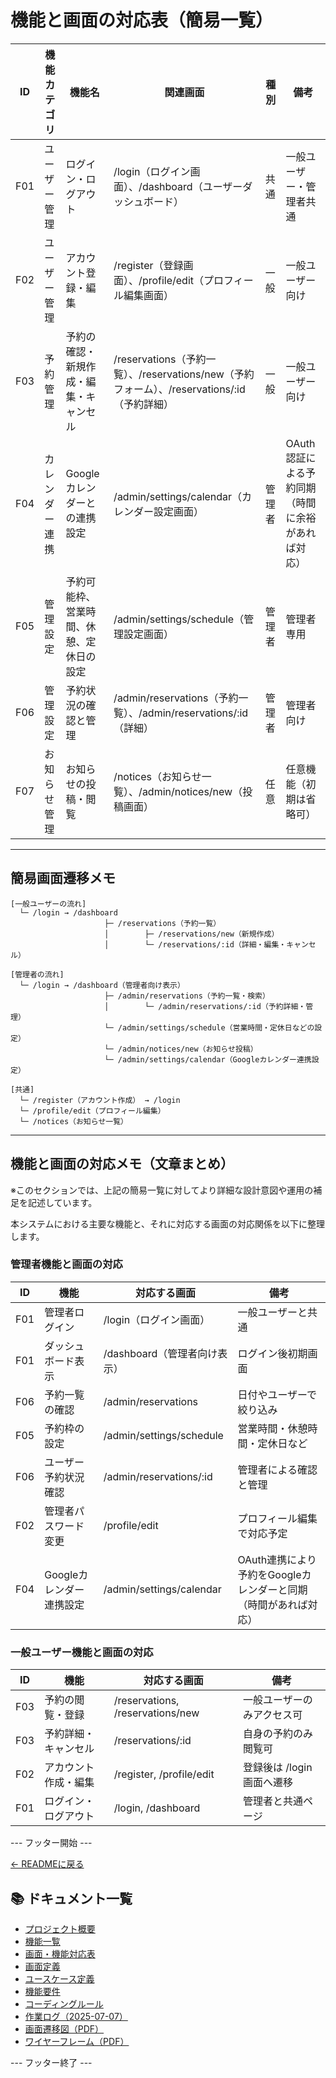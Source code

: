 # 機能と画面の対応表（簡易一覧）

| ID   | 機能カテゴリ | 機能名 | 関連画面 | 種別 | 備考 |
|------|--------------|--------|----------|------|------|
| F01  | ユーザー管理 | ログイン・ログアウト | /login（ログイン画面）、/dashboard（ユーザーダッシュボード） | 共通 | 一般ユーザー・管理者共通 |
| F02  | ユーザー管理 | アカウント登録・編集 | /register（登録画面）、/profile/edit（プロフィール編集画面） | 一般 | 一般ユーザー向け |
| F03  | 予約管理 | 予約の確認・新規作成・編集・キャンセル | /reservations（予約一覧）、/reservations/new（予約フォーム）、/reservations/:id（予約詳細） | 一般 | 一般ユーザー向け |
| F04  | カレンダー連携 | Googleカレンダーとの連携設定 | /admin/settings/calendar（カレンダー設定画面） | 管理者 | OAuth認証による予約同期（時間に余裕があれば対応） |
| F05  | 管理設定 | 予約可能枠、営業時間、休憩、定休日の設定 | /admin/settings/schedule（管理設定画面） | 管理者 | 管理者専用 |
| F06  | 管理設定 | 予約状況の確認と管理 | /admin/reservations（予約一覧）、/admin/reservations/:id（詳細） | 管理者 | 管理者向け |
| F07  | お知らせ管理 | お知らせの投稿・閲覧 | /notices（お知らせ一覧）、/admin/notices/new（投稿画面） | 任意 | 任意機能（初期は省略可） |

---

## 簡易画面遷移メモ

```text
[一般ユーザーの流れ]
  └─ /login → /dashboard
                     ├─ /reservations（予約一覧）
                     │        ├─ /reservations/new（新規作成）
                     │        └─ /reservations/:id（詳細・編集・キャンセル）

[管理者の流れ]
  └─ /login → /dashboard（管理者向け表示）
                     ├─ /admin/reservations（予約一覧・検索）
                     │        └─ /admin/reservations/:id（予約詳細・管理）
                     └─ /admin/settings/schedule（営業時間・定休日などの設定）
                     └─ /admin/notices/new（お知らせ投稿）
                     └─ /admin/settings/calendar（Googleカレンダー連携設定）

[共通]
  └─ /register（アカウント作成） → /login
  └─ /profile/edit（プロフィール編集）
  └─ /notices（お知らせ一覧）

```

---

## 機能と画面の対応メモ（文章まとめ）

※このセクションでは、上記の簡易一覧に対してより詳細な設計意図や運用の補足を記述しています。

本システムにおける主要な機能と、それに対応する画面の対応関係を以下に整理します。

### 管理者機能と画面の対応

| ID   | 機能 | 対応する画面 | 備考 |
|------|------|----------------|------|
| F01  | 管理者ログイン         | /login（ログイン画面） | 一般ユーザーと共通 |
| F01  | ダッシュボード表示     | /dashboard（管理者向け表示） | ログイン後初期画面 |
| F06  | 予約一覧の確認         | /admin/reservations | 日付やユーザーで絞り込み |
| F05  | 予約枠の設定           | /admin/settings/schedule | 営業時間・休憩時間・定休日など |
| F06  | ユーザー予約状況確認   | /admin/reservations/:id | 管理者による確認と管理 |
| F02  | 管理者パスワード変更   | /profile/edit | プロフィール編集で対応予定 |
| F04  | Googleカレンダー連携設定 | /admin/settings/calendar | OAuth連携により予約をGoogleカレンダーと同期（時間があれば対応） |

### 一般ユーザー機能と画面の対応

| ID   | 機能 | 対応する画面 | 備考 |
|------|------|----------------|------|
| F03  | 予約の閲覧・登録       | /reservations, /reservations/new | 一般ユーザーのみアクセス可 |
| F03  | 予約詳細・キャンセル    | /reservations/:id | 自身の予約のみ閲覧可 |
| F02  | アカウント作成・編集   | /register, /profile/edit | 登録後は /login 画面へ遷移 |
| F01  | ログイン・ログアウト    | /login, /dashboard | 管理者と共通ページ |
--- フッター開始 ---

[← READMEに戻る](../README.md)

## 📚 ドキュメント一覧

- [プロジェクト概要](project-overview.md)
- [機能一覧](features.md)
- [画面・機能対応表](function_screen_map.md)
- [画面定義](screens.md)
- [ユースケース定義](usecase_reserve.md)
- [機能要件](functional_requirements.md)
- [コーディングルール](coding-rules.md)
- [作業ログ（2025-07-07）](logs/2025-07-07.md)
- [画面遷移図（PDF）](画面遷移図.pdf)
- [ワイヤーフレーム（PDF）](ワイヤーフレーム.pdf)

--- フッター終了 ---